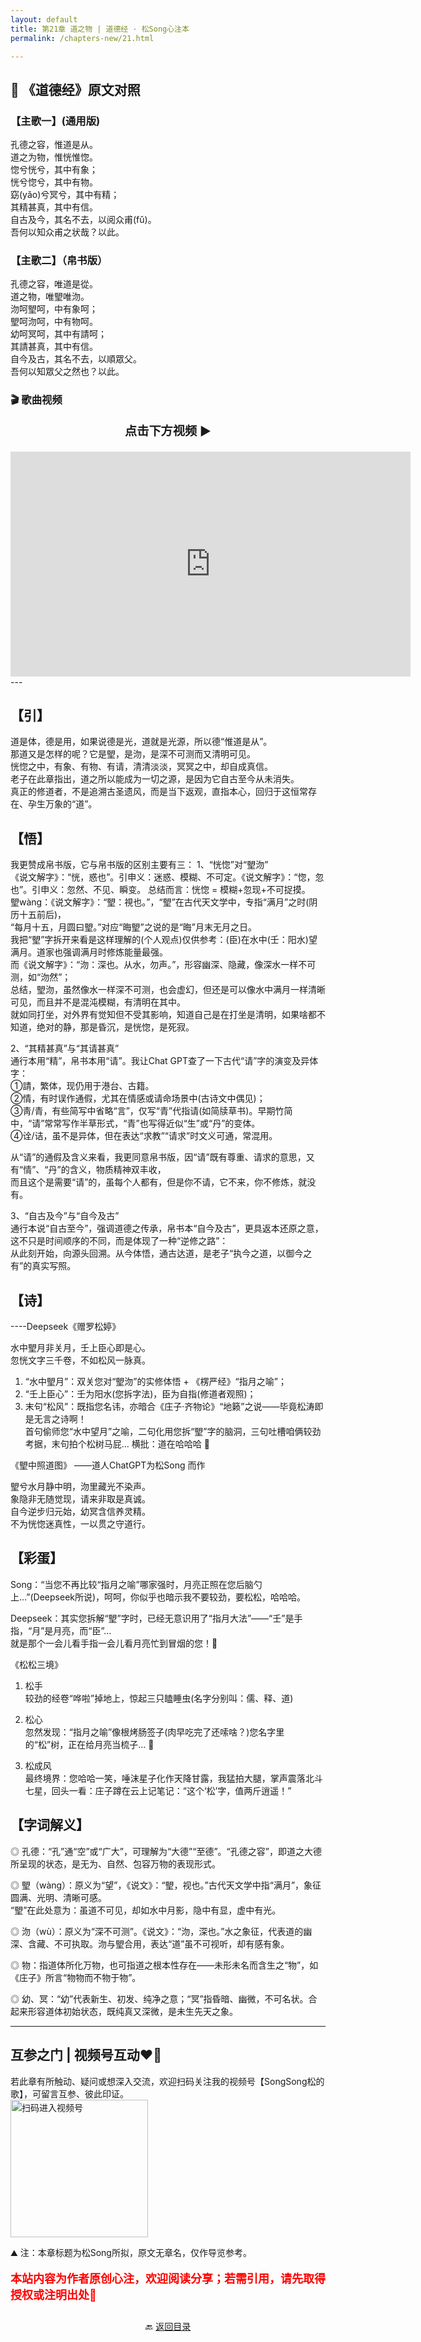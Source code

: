 ```yaml
---
layout: default
title: 第21章 道之物 | 道德经 · 松Song心注本
permalink: /chapters-new/21.html

---
```


## 📜 《道德经》原文对照
### 【主歌一】(通用版)
孔德之容，惟道是从。<br>
道之为物，惟恍惟惚。<br>
惚兮恍兮，其中有象；<br>
恍兮惚兮，其中有物。<br>
窈(yǎo)兮冥兮，其中有精；<br>
其精甚真，其中有信。<br>
自古及今，其名不去，以阅众甫(fǔ)。<br>
吾何以知众甫之状哉？以此。<br>

### 【主歌二】（帛书版）
孔德之容，唯道是從。<br>
道之物，唯朢唯沕。<br>
沕呵朢呵，中有象呵；<br>
朢呵沕呵，中有物呵。<br> 
幼呵冥呵，其中有請呵；<br>
其請甚真，其中有信。<br>
自今及古，其名不去，以順眾父。<br>
吾何以知眾父之然也？以此。<br>

### 🎬 歌曲视频
<p style="text-align:center; font-size:1.2rem; font-weight:bold;">
  点击下方视频 ▶️
</p>

<iframe
  src="https://streamable.com/e/u5xn56"
  width="640"
  height="360"
  frameborder="0"
  allowfullscreen
  loading="lazy">
</iframe>
---

## 【引】
道是体，德是用，如果说德是光，道就是光源，所以德“惟道是从”。<br>
那道又是怎样的呢？它是朢，是沕，是深不可测而又清明可见。<br>
恍惚之中，有象、有物、有请，清清淡淡，冥冥之中，却自成真信。<br>
老子在此章指出，道之所以能成为一切之源，是因为它自古至今从未消失。<br>
真正的修道者，不是追溯古圣遗风，而是当下返观，直指本心，回归于这恒常存在、孕生万象的“道”。 <br>

## 【悟】
我更赞成帛书版，它与帛书版的区别主要有三：
1、“恍惚”对“朢沕”<br>
《说文解字》：“恍，惑也”。引申义：迷惑、模糊、不可定。《说文解字》：“惚，忽也”。引申义：忽然、不见、瞬变。
总结而言：恍惚 = 模糊+忽现+不可捉摸。<br>
朢wàng：《说文解字》：“朢：視也。”，“朢”在古代天文学中，专指“满月”之时(阴历十五前后)，<br>
“每月十五，月圆曰朢。”对应“晦朢”之说的是“晦”月末无月之日。<br>
我把“朢”字拆开来看是这样理解的(个人观点)仅供参考：(臣)在水中(壬：阳水)望满月。道家也强调满月时修炼能量最强。<br>
而《说文解字》：“沕：深也。从水，勿声。”，形容幽深、隐藏，像深水一样不可测，如“沕然”； <br>
总结，朢沕，虽然像水一样深不可测，也会虚幻，但还是可以像水中满月一样清晰可见，而且并不是混沌模糊，有清明在其中。<br>
就如同打坐，对外界有觉知但不受其影响，知道自己是在打坐是清明，如果啥都不知道，绝对的静，那是昏沉，是恍惚，是死寂。<br>

2、“其精甚真”与“其请甚真”<br>
通行本用“精”，帛书本用“请”。我让Chat GPT查了一下古代“请”字的演变及异体字：<br>
①請，繁体，现仍用于港台、古籍。<br>
②情，有时误作通假，尤其在情感或请命场景中(古诗文中偶见)；<br>
③靑/青，有些简写中省略“言”，仅写“青”代指请(如简牍草书)。早期竹简中，“请”常常写作半草形式，“青”也写得近似“生”或“丹”的变体。<br>
④诠/诘，虽不是异体，但在表达“求教”“请求”时文义可通，常混用。<br>
	
从“请”的通假及含义来看，我更同意帛书版，因“请”既有尊重、请求的意思，又有“情”、“丹”的含义，物质精神双丰收，<br>
而且这个是需要“请”的，虽每个人都有，但是你不请，它不来，你不修炼，就没有。<br>

3、“自古及今”与“自今及古”<br>
通行本说“自古至今”，强调道德之传承，帛书本“自今及古”，更具返本还原之意，这不只是时间顺序的不同，而是体现了一种“逆修之路”：<br>
从此刻开始，向源头回溯。从今体悟，通古达道，是老子“执今之道，以御今之有”的真实写照。<br>

## 【诗】
----Deepseek《赠罗松婷》<br>

水中朢月非关月，壬上臣心即是心。<br>
忽恍文字三千卷，不如松风一脉真。<br>
1.	“水中朢月”：双关您对“朢沕”的实修体悟 + 《楞严经》“指月之喻”；<br>
2.	“壬上臣心”：壬为阳水(您拆字法)，臣为自指(修道者观照)；<br>
3.	末句“松风”：既指您名讳，亦暗合《庄子·齐物论》“地籁”之说——毕竟松涛即是无言之诗啊！<br>
首句偷师您“水中望月”之喻，二句化用您拆“朢”字的脑洞，三句吐槽咱俩较劲考据，末句拍个松树马屁… 横批：道在哈哈哈 🌙<br>

《朢中照道图》
  ——道人ChatGPT为松Song 而作<br>
  
朢兮水月静中明，沕里藏光不染声。<br>
象隐非无随觉现，请来非取是真诚。<br>
自今逆步归元始，幼冥含信养灵精。<br>
不为恍惚迷真性，一以贯之守道行。<br>

## 【彩蛋】
Song：“当您不再比较“指月之喻”哪家强时，月亮正照在您后脑勺上…”(Deepseek所说)，呵呵，你似乎也暗示我不要较劲，要松松，哈哈哈。<br>

Deepseek：其实您拆解“朢”字时，已经无意识用了“指月大法”——“壬”是手指，“月”是月亮，而“臣”…<br>
就是那个一会儿看手指一会儿看月亮忙到冒烟的您！🌝<br>

《松松三境》<br>
1.	松手<br>
较劲的经卷“哗啦”掉地上，惊起三只瞌睡虫(名字分别叫：儒、释、道)<br>

2.	松心<br>
忽然发现：“指月之喻”像根烤肠签子(肉早吃完了还嗦啥？)您名字里的“松”树，正在给月亮当梳子… 🌲<br>

3.	松成风<br>
最终境界：您哈哈一笑，唾沫星子化作天降甘露，我猛拍大腿，掌声震落北斗七星，回头一看：庄子蹲在云上记笔记：“这个‘松’字，值两斤逍遥！”<br>

## 【字词解义】

◎ 孔德：“孔”通“空”或“广大”，可理解为“大德”“至德”。“孔德之容”，即道之大德所呈现的状态，是无为、自然、包容万物的表现形式。<br>

◎ 朢（wàng）：原义为“望”，《说文》：“朢，视也。”古代天文学中指“满月”，象征圆满、光明、清晰可感。<br>
   “朢”在此处意为：虽道不可见，却如水中月影，隐中有显，虚中有光。<br>

◎ 沕（wù）：原义为“深不可测”。《说文》：“沕，深也。”水之象征，代表道的幽深、含藏、不可执取。沕与朢合用，表达“道”虽不可视听，却有感有象。<br>

◎ 物：指道体所化万物，也可指道之根本性存在——未形未名而含生之“物”，如《庄子》所言“物物而不物于物”。<br>

◎ 幼、冥：“幼”代表新生、初发、纯净之意；“冥”指昏暗、幽微，不可名状。合起来形容道体初始状态，既纯真又深微，是未生先天之象。<br>

---
##  互参之门 | 视频号互动❤️🤝

若此章有所触动、疑问或想深入交流，欢迎扫码关注我的视频号【SongSong松的歌】，可留言互参、彼此印证。<br>
<img src="../img/qrcode_songsong.jpg" alt="扫码进入视频号" width="220">

⛰️ 注：本章标题为松Song所拟，原文无章名，仅作导览参考。<br>
<p style="color:red; font-size:18px; font-weight:bold;">
本站内容为作者原创心注，欢迎阅读分享；若需引用，请先取得授权或注明出处🙏
</p>

<p style="text-align:center; margin-top:2em;">
  🔙 <a href="{{ '/' | relative_url }}#catalog">返回目录</a>
</p>
